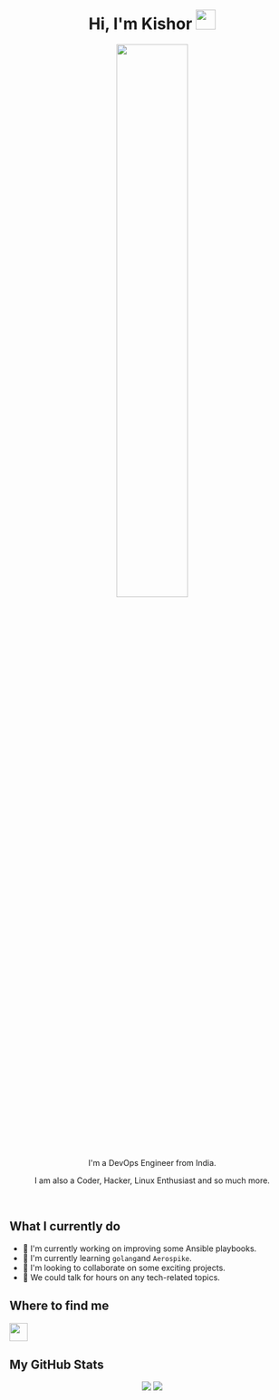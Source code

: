 <h1 align="center">
  Hi, I'm Kishor
  <img src="https://media.giphy.com/media/hvRJCLFzcasrR4ia7z/giphy.gif" width="35px" />
</h1>

<p align="center">
  <img align="center" width="50%" src="https://www.mygo.ge/uploads/blog/1584024060.jpg"/>
</p>

<p align="center">I'm a DevOps Engineer from India.</p>
<p align="center">I am also a Coder, Hacker, Linux Enthusiast and so much more.</p>
<br/>
<!--
<p align="center">Did I helped you somehow ?</p>
<p align = "center">
   <a href="https://www.buymeacoffee.com/kishorv06">
     <img align="center" src="https://cdn.buymeacoffee.com/buttons/v2/default-yellow.png" height="45" width="170" alt="kishorv06" />
  </a>
</p>
-->

## What I currently do

* 🔭 I'm currently working on improving some Ansible playbooks.
* 🌱 I'm currently learning `golang`and `Aerospike`.
* 👯 I'm looking to collaborate on some exciting projects.
* 💬 We could talk for hours on any tech-related topics.
  
## Where to find me

[<img src="https://simpleicons.org/icons/linkedin.svg" width="32"/>](https://www.linkedin.com/in/kishorv06)

## My GitHub Stats
<p align="center">
  <img align="top" src="https://github-readme-stats.vercel.app/api?username=kishorv06&show_icons=true" />
  <img align="top" src="https://github-readme-stats.vercel.app/api/top-langs/?username=kishorv06&layout=compact&langs_count=8" />
</p>
